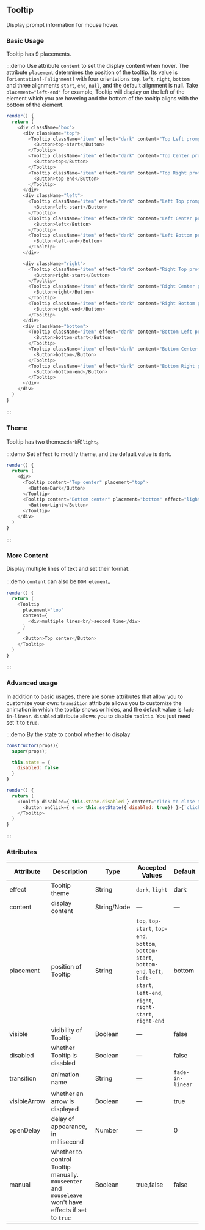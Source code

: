 ## Tooltip

Display prompt information for mouse hover.

### Basic Usage

Tooltip has 9 placements.

:::demo Use attribute `content` to set the display content when hover. The attribute `placement` determines the position of the tooltip. Its value is `[orientation]-[alignment]` with four orientations `top`, `left`, `right`, `bottom` and three alignments `start`, `end`, `null`, and the default alignment is null. Take `placement="left-end"` for example, Tooltip will display on the left of the element which you are hovering and the bottom of the tooltip aligns with the bottom of the element.

```js
render() {
  return (
    <div className="box">
      <div className="top">
        <Tooltip className="item" effect="dark" content="Top Left prompts info" placement="top-start">
          <Button>top-start</Button>
        </Tooltip>
        <Tooltip className="item" effect="dark" content="Top Center prompts info" placement="top">
          <Button>top</Button>
        </Tooltip>
        <Tooltip className="item" effect="dark" content="Top Right prompts info" placement="top-end">
          <Button>top-end</Button>
        </Tooltip>
      </div>
      <div className="left">
        <Tooltip className="item" effect="dark" content="Left Top prompts info" placement="left-start">
          <Button>left-start</Button>
        </Tooltip>
        <Tooltip className="item" effect="dark" content="Left Center prompts info" placement="left">
          <Button>left</Button>
        </Tooltip>
        <Tooltip className="item" effect="dark" content="Left Bottom prompts info" placement="left-end">
          <Button>left-end</Button>
        </Tooltip>
      </div>

      <div className="right">
        <Tooltip className="item" effect="dark" content="Right Top prompts info" placement="right-start">
          <Button>right-start</Button>
        </Tooltip>
        <Tooltip className="item" effect="dark" content="Right Center prompts info" placement="right">
          <Button>right</Button>
        </Tooltip>
        <Tooltip className="item" effect="dark" content="Right Bottom prompts info" placement="right-end">
          <Button>right-end</Button>
        </Tooltip>
      </div>
      <div className="bottom">
        <Tooltip className="item" effect="dark" content="Bottom Left prompts info" placement="bottom-start">
          <Button>bottom-start</Button>
        </Tooltip>
        <Tooltip className="item" effect="dark" content="Bottom Center prompts info" placement="bottom">
          <Button>bottom</Button>
        </Tooltip>
        <Tooltip className="item" effect="dark" content="Bottom Right prompts info" placement="bottom-end">
          <Button>bottom-end</Button>
        </Tooltip>
      </div>
    </div>
  )
}
```
:::

### Theme

Tooltip has two themes:`dark`和`light`。


:::demo Set `effect` to modify theme, and the default value is `dark`.
```js
render() {
  return (
    <div>
      <Tooltip content="Top center" placement="top">
        <Button>Dark</Button>
      </Tooltip>
      <Tooltip content="Bottom center" placement="bottom" effect="light">
        <Button>Light</Button>
      </Tooltip>
    </div>
  )
}
```
:::

### More Content

Display multiple lines of text and set their format.

:::demo `content` can also be `DOM element`。
```js
render() {
  return (
    <Tooltip
      placement="top"
      content={
        <div>multiple lines<br/>second line</div>
      }
    >
      <Button>Top center</Button>
    </Tooltip>
  )
}
```
:::

### Advanced usage

In addition to basic usages, there are some attributes that allow you to customize your own: `transition` attribute allows you to customize the animation in which the tooltip shows or hides, and the default value is `fade-in-linear`. `disabled` attribute allows you to disable `tooltip`. You just need set it to `true`.

:::demo By the state to control whether to display
```js
constructor(props){
  super(props);

  this.state = {
    disabled: false
  }
}

render() {
  return (
    <Tooltip disabled={ this.state.disabled } content="click to close tooltip function" placement="bottom" effect="light">
      <Button onClick={ e => this.setState({ disabled: true}) }>{`click to ${this.state.disabled ? 'active' : 'close' } tooltip function`}</Button>
    </Tooltip>
  )
}
```
:::

### Attributes
| Attribute               | Description                                | Type             | Accepted Values      | Default |
|--------------------|----------------------------------------------------------|-------------------|-------------|--------|
|  effect        |  Tooltip theme  | String            | `dark`, `light`  | dark  |
|  content        |  display content  | String/Node            | — | — |
|  placement        |  position of Tooltip  | String           |  `top`, `top-start`, `top-end`, `bottom`, `bottom-start`, `bottom-end`, `left`, `left-start`, `left-end`, `right`, `right-start`, `right-end` |  bottom |
|  visible        |  visibility of Tooltip  | Boolean           | — |  false |
|  disabled       |  whether Tooltip is disabled  | Boolean           | — |  false |
|  transition     |  animation name      | String             | — | `fade-in-linear` |
|  visibleArrow   |  whether an arrow is displayed | Boolean | — | true |
| openDelay | delay of appearance, in millisecond | Number | — | 0 |
| manual | whether to control Tooltip manually. `mouseenter` and `mouseleave` won't have effects if set to `true` | Boolean | true,false| false |
